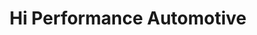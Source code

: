 ---
title: "Hi Performance Automotive"
url: /kent/hi-performance-automotive/
shop: Autowerkstatt
---